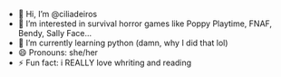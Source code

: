 - 👋 Hi, I’m @ciliadeiros
- 👀 I’m interested in survival horror games like Poppy Playtime, FNAF, Bendy, Sally Face...
- 🌱 I’m currently learning python (damn, why I did that lol)
- 😄 Pronouns: she/her
- ⚡ Fun fact: i REALLY love whriting and reading

<!---
ciliadeiros/ciliadeiros is a ✨ special ✨ repository because its `README.md` (this file) appears on your GitHub profile.
You can click the Preview link to take a look at your changes.
--->
